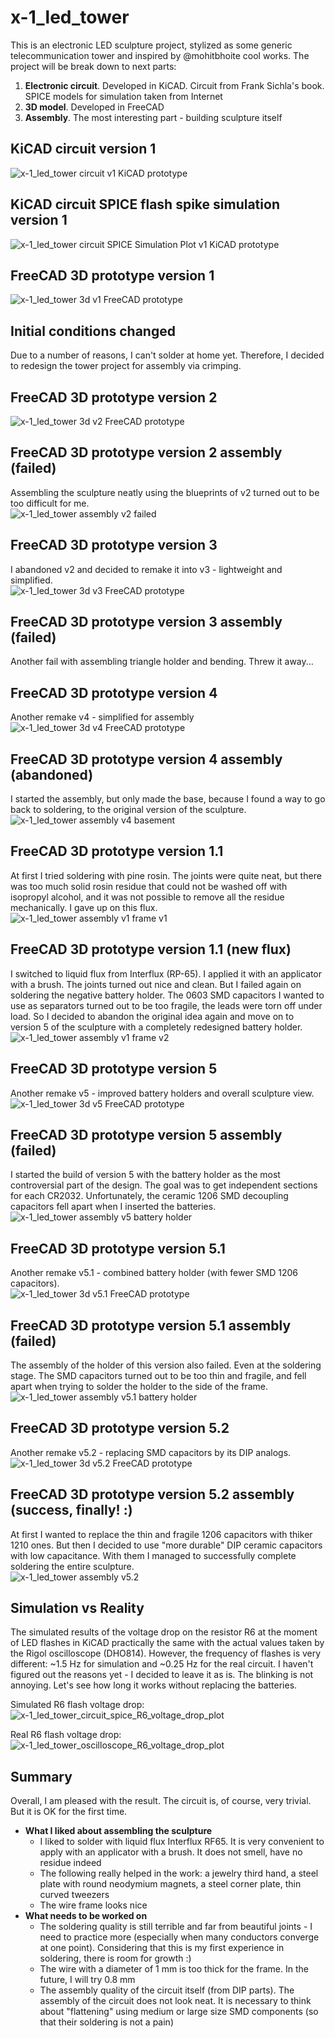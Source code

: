 # x-1_led_tower
This is an electronic LED sculpture project, stylized as some generic telecommunication tower and inspired by @mohitbhoite cool works.
The project will be break down to next parts:
1. **Electronic circuit**. Developed in KiCAD. Circuit from Frank Sichla's book. SPICE models for simulation taken from Internet
2. **3D model**. Developed in FreeCAD
3. **Assembly**. The most interesting part - building sculpture itself

## KiCAD circuit version 1
![x-1_led_tower circuit v1 KiCAD prototype](images/x-1_led_tower_circuit_v1.png)

## KiCAD circuit SPICE flash spike simulation version 1
![x-1_led_tower circuit SPICE Simulation Plot v1 KiCAD prototype](images/x-1_led_tower_circuit_spice_plot_v1.png)

## FreeCAD 3D prototype version 1
![x-1_led_tower 3d v1 FreeCAD prototype](images/x-1_led_tower_3d_v1.png)

## Initial conditions changed
Due to a number of reasons, I can't solder at home yet. Therefore, I decided to redesign the tower project for assembly via crimping.

## FreeCAD 3D prototype version 2
![x-1_led_tower 3d v2 FreeCAD prototype](images/x-1_led_tower_3d_v2.png)

## FreeCAD 3D prototype version 2 assembly (failed)
Assembling the sculpture neatly using the blueprints of v2 turned out to be too difficult for me.  
![x-1_led_tower assembly v2 failed](images/x-1_led_tower_assembly_v2_failed.png)

## FreeCAD 3D prototype version 3
I abandoned v2 and decided to remake it into v3 - lightweight and simplified.  
![x-1_led_tower 3d v3 FreeCAD prototype](images/x-1_led_tower_3d_v3.png)

## FreeCAD 3D prototype version 3 assembly (failed)
Another fail with assembling triangle holder and bending. Threw it away...

## FreeCAD 3D prototype version 4
Another remake v4 - simplified for assembly  
![x-1_led_tower 3d v4 FreeCAD prototype](images/x-1_led_tower_3d_v4.png)

## FreeCAD 3D prototype version 4 assembly (abandoned)
I started the assembly, but only made the base, because I found a way to go back to soldering, to the original version of the sculpture.  
![x-1_led_tower assembly v4 basement](images/x-1_led_tower_assembly_v4_basement.png)

## FreeCAD 3D prototype version 1.1
At first I tried soldering with pine rosin. The joints were quite neat, but there was too much solid rosin residue that could not be washed off with isopropyl alcohol, and it was not possible to remove all the residue mechanically. I gave up on this flux.  
![x-1_led_tower assembly v1 frame v1](images/x-1_led_tower_assembly_v1_frame_v1.png)

## FreeCAD 3D prototype version 1.1 (new flux)
I switched to liquid flux from Interflux (RP-65). I applied it with an applicator with a brush. The joints turned out nice and clean. But I failed again on soldering the negative battery holder. The 0603 SMD capacitors I wanted to use as separators turned out to be too fragile, the leads were torn off under load. So I decided to abandon the original idea again and move on to version 5 of the sculpture with a completely redesigned battery holder.  
![x-1_led_tower assembly v1 frame v2](images/x-1_led_tower_assembly_v1_frame_v2.png)

## FreeCAD 3D prototype version 5
Another remake v5 - improved battery holders and overall sculpture view.  
![x-1_led_tower 3d v5 FreeCAD prototype](images/x-1_led_tower_3d_v5.png)

## FreeCAD 3D prototype version 5 assembly (failed)
I started the build of version 5 with the battery holder as the most controversial part of the design. The goal was to get independent sections for each CR2032. Unfortunately, the ceramic 1206 SMD decoupling capacitors fell apart when I inserted the batteries.  
![x-1_led_tower assembly v5 battery holder](images/x-1_led_tower_assembly_v5_battery_holder.png)

## FreeCAD 3D prototype version 5.1
Another remake v5.1 - combined battery holder (with fewer SMD 1206 capacitors).  
![x-1_led_tower 3d v5.1 FreeCAD prototype](images/x-1_led_tower_3d_v5.1.png)

## FreeCAD 3D prototype version 5.1 assembly (failed)
The assembly of the holder of this version also failed. Even at the soldering stage. The SMD capacitors turned out to be too thin and fragile, and fell apart when trying to solder the holder to the side of the frame.  
![x-1_led_tower assembly v5.1 battery holder](images/x-1_led_tower_assembly_v5.1_battery_holder.png)

## FreeCAD 3D prototype version 5.2
Another remake v5.2 - replacing SMD capacitors by its DIP analogs.  
![x-1_led_tower 3d v5.2 FreeCAD prototype](images/x-1_led_tower_3d_v5.2.png)

## FreeCAD 3D prototype version 5.2 assembly (success, finally! :)
At first I wanted to replace the thin and fragile 1206 capacitors with thiker 1210 ones. But then I decided to use "more durable" DIP ceramic capacitors with low capacitance. With them I managed to successfully complete soldering the entire sculpture.  
![x-1_led_tower assembly v5.2](images/x-1_led_tower_assembly_v5.2.png)  

## Simulation vs Reality
The simulated results of the voltage drop on the resistor R6 at the moment of LED flashes in KiCAD practically the same with the actual values taken by the Rigol oscilloscope (DHO814). However, the frequency of flashes is very different: ~1.5 Hz for simulation and ~0.25 Hz for the real circuit. I haven't figured out the reasons yet - I decided to leave it as is. The blinking is not annoying. Let's see how long it works without replacing the batteries.  
  
Simulated R6 flash voltage drop:  
![x-1_led_tower_circuit_spice_R6_voltage_drop_plot](images/x-1_led_tower_circuit_spice_R6_voltage_drop_plot.png)  
  
Real R6 flash voltage drop:  
![x-1_led_tower_oscilloscope_R6_voltage_drop_plot](images/x-1_led_tower_oscilloscope_R6_voltage_drop_plot.png)  

## Summary
Overall, I am pleased with the result. The circuit is, of course, very trivial. But it is OK for the first time.  
  
 - **What I liked about assembling the sculpture**
   - I liked to solder with liquid flux Interflux RF65. It is very convenient to apply with an applicator with a brush. It does not smell, have no residue indeed
   - The following really helped in the work: a jewelry third hand, a steel plate with round neodymium magnets, a steel corner plate, thin curved tweezers
   - The wire frame looks nice
 - **What needs to be worked on**
   - The soldering quality is still terrible and far from beautiful joints - I need to practice more (especially when many conductors converge at one point). Considering that this is my first experience in soldering, there is room for growth :)
   - The wire with a diameter of 1 mm is too thick for the frame. In the future, I will try 0.8 mm
   - The assembly quality of the circuit itself (from DIP parts). The assembly of the circuit does not look neat. It is necessary to think about "flattening" using medium or large size SMD components (so that their soldering is not a pain)
